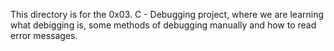 This directory is for the 0x03. C - Debugging project, where we are learning what debigging is, some methods of debugging manually and how to read error messages.
